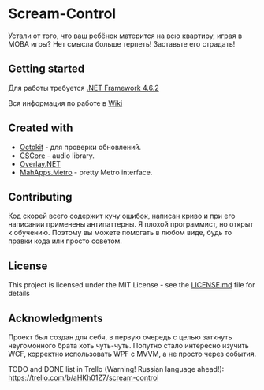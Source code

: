 # Scream-Control
Устали от того, что ваш ребёнок матерится на всю квартиру, играя в MOBA игры? Нет смысла больше терпеть! Заставьте его страдать!

## Getting started

Для работы требуется [.NET Framework 4.6.2](https://www.microsoft.com/ru-ru/download/details.aspx?id=53344)

Вся информация по работе в [Wiki](https://github.com/YSXrus/Scream-Control/wiki)

## Created with

* [Octokit](https://github.com/octokit/octokit.net) - для проверки обновлений.
* [CSCore](https://github.com/filoe/cscore) - audio library.
* [Overlay.NET](https://github.com/lolp1/Overlay.NET)
* [MahApps.Metro](http://mahapps.com/) - pretty Metro interface.

## Contributing

Код скорей всего содержит кучу ошибок, написан криво и при его написании применены антипаттерны. Я плохой программист, но открыт к обучению. Поэтому вы можете помогать в любом виде, будь то правки кода или просто советом.

## License

This project is licensed under the MIT License - see the [LICENSE.md]() file for details

## Acknowledgments

Проект был создан для себя, в первую очередь с целью заткнуть неугомонного брата хоть чуть-чуть. Попутно стало интересно изучить WCF, корректно использовать WPF с MVVM, а не просто через события.

TODO and DONE list in Trello (Warning! Russian language ahead!): https://trello.com/b/aHKh01Z7/scream-control

